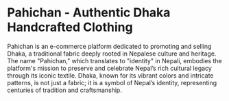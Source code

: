 # Pahichan - Authentic Dhaka Handcrafted Clothing

Pahichan is an e-commerce platform dedicated to promoting and selling Dhaka, a 
traditional fabric deeply rooted in Nepalese culture and heritage. The name "Pahichan," 
which translates to "identity" in Nepali, embodies the platform's mission to preserve 
and celebrate Nepal’s rich cultural legacy through its iconic textile. Dhaka, known for 
its vibrant colors and intricate patterns, is not just a fabric; it is a symbol of Nepal’s 
identity, representing centuries of tradition and craftsmanship. 
